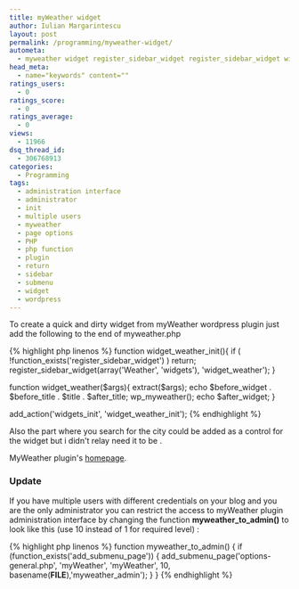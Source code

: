 ```yaml
---
title: myWeather widget
author: Iulian Margarintescu
layout: post
permalink: /programming/myweather-widget/
autometa:
  - myweather widget register_sidebar_widget register_sidebar_widget widget_weather_init widget_weather widget_weather widget_weather_init
head_meta:
  - name="keywords" content=""
ratings_users:
  - 0
ratings_score:
  - 0
ratings_average:
  - 0
views:
  - 11966
dsq_thread_id:
  - 306768913
categories:
  - Programming
tags:
  - administration interface
  - administrator
  - init
  - multiple users
  - myweather
  - page options
  - PHP
  - php function
  - plugin
  - return
  - sidebar
  - submenu
  - widget
  - wordpress
---
```

To create a quick and dirty widget from myWeather wordpress plugin just add the following to the end of myweather.php


{% highlight php linenos %}
function widget_weather_init(){
  if ( !function_exists('register_sidebar_widget') )
    return;
  register_sidebar_widget(array('Weather', 'widgets'), 'widget_weather');
}

function widget_weather($args){
  extract($args);
  echo $before_widget . $before_title . $title . $after_title;
  wp_myweather();
  echo $after_widget;
}

add_action('widgets_init', 'widget_weather_init');
{% endhighlight %}

Also the part where you search for the city could be added as a control for the widget but i didn't relay need it to be .

MyWeather plugin's [homepage][1].

### Update

If you have multiple users with different credentials on your blog and you are the only administrator you can restrict the access to myWeather plugin administration interface by changing the function **myweather_to_admin()** to look like this (use 10 instead of 1 for required level) :

{% highlight php linenos %}
function myweather_to_admin() {
  if (function_exists('add_submenu_page')) {
    add_submenu_page('options-general.php', 'myWeather',
    'myWeather', 10, basename(__FILE__),'myweather_admin');
  }
}
{% endhighlight %}

[1]: http://www.thedeveloperinside.com/blog/myweather-20-released/ "MyWeather"